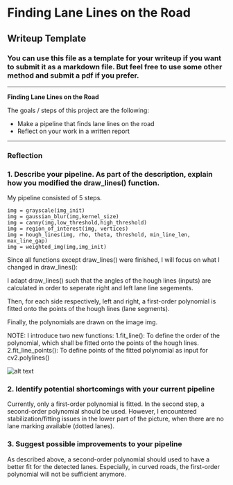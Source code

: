 # **Finding Lane Lines on the Road** 

## Writeup Template

### You can use this file as a template for your writeup if you want to submit it as a markdown file. But feel free to use some other method and submit a pdf if you prefer.

---

**Finding Lane Lines on the Road**

The goals / steps of this project are the following:
* Make a pipeline that finds lane lines on the road
* Reflect on your work in a written report


[//]: # (Image References)

[image1]: ./examples/grayscale.jpg "Grayscale"

---

### Reflection

### 1. Describe your pipeline. As part of the description, explain how you modified the draw_lines() function.

My pipeline consisted of 5 steps. 

  	img = grayscale(img_init)
    img = gaussian_blur(img,kernel_size)
    img = canny(img,low_threshold,high_threshold)
    img = region_of_interest(img, vertices)
    img = hough_lines(img, rho, theta, threshold, min_line_len, max_line_gap)
    img = weighted_img(img,img_init)

Since all functions except draw_lines() were finished, I will focus on what I changed
in draw_lines():

I adapt draw_lines() such that the angles of the hough lines (inputs) are calculated in order to seperate right and left lane line segements. 

Then, for each side respectively, left and right, a first-order polynomial is fitted onto the points of the hough lines (lane segments). 

Finally, the polynomials are drawn on the image img.

NOTE: I introduce two new functions:
1.fit_line(): 
To define the order of the polynomial, which shall be fitted onto the points of the hough lines. 
2.fit_line_points(): 
To define points of the fitted polynomial as input for cv2.polylines()


![alt text][image1]


### 2. Identify potential shortcomings with your current pipeline

Currently, only a first-order polynomial is fitted. In the second step, a second-order
polynomial should be used. However, I encountered stabilization/fitting issues in the lower part of the picture, when there are no lane marking available (dotted lanes).

### 3. Suggest possible improvements to your pipeline

As described above, a second-order polynomial should used to have a better fit for the detected lanes. Especially, in curved roads, the first-order polynomial will not be sufficient anymore.



